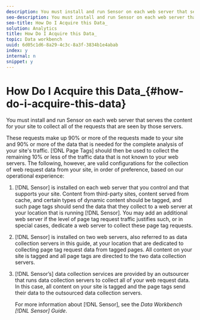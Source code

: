 ```yaml
---
description: You must install and run Sensor on each web server that serves the content for your site to collect all of the requests that are seen by those servers.
seo-description: You must install and run Sensor on each web server that serves the content for your site to collect all of the requests that are seen by those servers.
seo-title: How Do I Acquire this Data_
solution: Analytics
title: How Do I Acquire this Data_
topic: Data workbench
uuid: 6d05c1d6-8a29-4c3c-8a3f-3834b1e4abab
index: y
internal: n
snippet: y
---
```


# How Do I Acquire this Data_{#how-do-i-acquire-this-data}

You must install and run Sensor on each web server that serves the content for your site to collect all of the requests that are seen by those servers.

 These requests make up 90% or more of the requests made to your site and 90% or more of the data that is needed for the complete analysis of your site's traffic. [!DNL Page Tags] should then be used to collect the remaining 10% or less of the traffic data that is not known to your web servers. The following, however, are valid configurations for the collection of web request data from your site, in order of preference, based on our operational experience: 

1. [!DNL Sensor] is installed on each web server that you control and that supports your site. Content from third-party sites, content served from cache, and certain types of dynamic content should be tagged, and such page tags should send the data that they collect to a web server at your location that is running [!DNL Sensor]. You may add an additional web server if the level of page tag request traffic justifies such, or in special cases, dedicate a web server to collect these page tag requests.
1. [!DNL Sensor] is installed on two web servers, also referred to as data collection servers in this guide, at your location that are dedicated to collecting page tag request data from tagged pages. All content on your site is tagged and all page tags are directed to the two data collection servers.
1. [!DNL Sensor’s] data collection services are provided by an outsourcer that runs data collection servers to collect all of your web request data. In this case, all content on your site is tagged and the page tags send their data to the outsourced data collection servers.

   For more information about [!DNL Sensor], see the *Data Workbench [!DNL Sensor] Guide*. 

